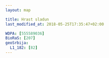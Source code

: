 ```yaml
---
layout: map

title: Hrast sladun
last_modified_at: 2018-05-25T17:35:47+02:00

WDPA: [555589036]
BioRaS: [207]
geoSrbija:
  L1_182: [82]
---
```

